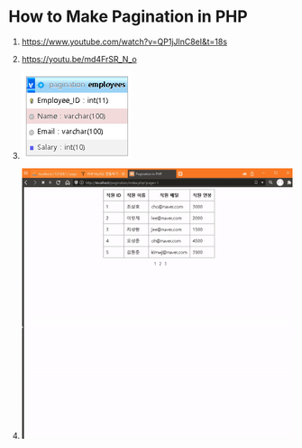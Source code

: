 # How to Make Pagination in PHP

1. <https://www.youtube.com/watch?v=QP1jJlnC8eI&t=18s>

2. <https://youtu.be/md4FrSR_N_o>

3. ![캡쳐](screenshot.png)

4. <img src="screenshot.gif" width="500" />
